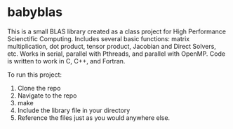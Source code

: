 babyblas
========

This is a small BLAS library created as a class project for High Performance Scienctific Computing. Includes several basic functions: matrix multiplication, dot product, tensor product, Jacobian and Direct Solvers, etc. Works in serial, parallel with Pthreads, and parallel with OpenMP. Code is written to work in C, C++, and Fortran.

To run this project:
1) Clone the repo
2) Navigate to the repo
3) make
4) Include the library file in your directory
5) Reference the files just as you would anywhere else.

